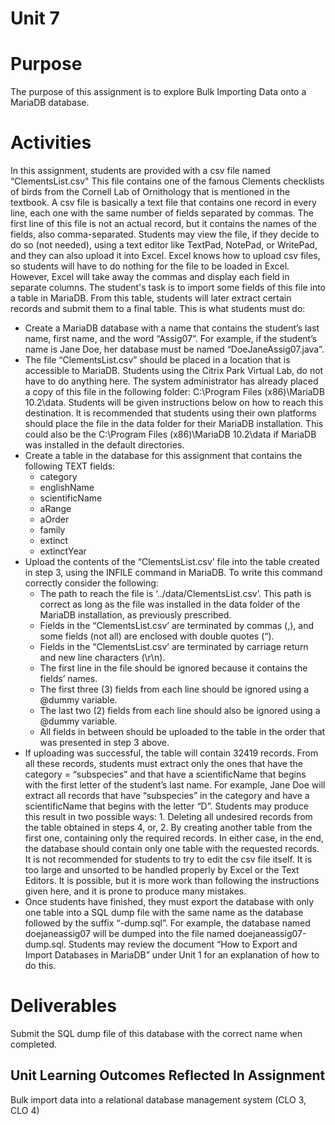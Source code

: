 # Unit 7

# Purpose

The purpose of this assignment is to explore Bulk Importing Data onto a MariaDB database.

# Activities

In this assignment, students are provided with a csv file named “ClementsList.csv" This file contains one of the famous Clements checklists of birds from the Cornell Lab of Ornithology that is mentioned in the textbook. A csv file is basically a text file that contains one record in every line, each one with the same number of fields separated by commas. The first line of this file is not an actual record, but it contains the names of the fields, also comma-separated. Students may view the file, if they decide to do so (not needed), using a text editor like TextPad, NotePad, or WritePad, and they can also upload it into Excel. Excel knows how to upload csv files, so students will have to do nothing for the file to be loaded in Excel. However, Excel will take away the commas and display each field in separate columns.  The student's task is to import some fields of this file into a table in MariaDB. From this table, students will later extract certain records and submit them to a final table. This is what students must do:

- Create a MariaDB database with a name that contains the student’s last name, first name, and the word “Assig07”. For example, if the student’s name is Jane Doe, her database must be named “DoeJaneAssig07.java”.
- The file “ClementsList.csv” should be placed in a location that is accessible to MariaDB. Students using the Citrix Park Virtual Lab, do not have to do anything here. The system administrator has already placed a copy of this file in the following folder: C:\Program Files (x86)\MariaDB 10.2\data. Students will be given instructions below on how to reach this destination. It is recommended that students using their own platforms should place the file in the data folder for their MariaDB installation. This could also be the C:\Program Files (x86)\MariaDB 10.2\data if MariaDB was installed in the default directories.
- Create a table in the database for this assignment that contains the following TEXT fields:
    + category
    + englishName
    + scientificName
    + aRange
    + aOrder
    + family
    + extinct
    + extinctYear
- Upload the contents of the “ClementsList.csv’ file into the table created in step 3, using the INFILE command in MariaDB. To write this command correctly consider the following:
    + The path to reach the file is ‘../data/ClementsList.csv’. This path is correct as long as the file was installed in the data folder of the MariaDB installation, as previously prescribed.
    + Fields in the “ClementsList.csv’ are terminated by commas (,), and some fields (not all) are enclosed with double quotes (“).
    + Fields in the “ClementsList.csv’ are terminated by carriage return and new line characters (\r\n).
    + The first line in the file should be ignored because it contains the fields’ names.
    + The first three (3) fields from each line should be ignored using a @dummy variable.
    + The last two (2) fields from each line should also be ignored using a @dummy variable.
    + All fields in between should be uploaded to the table in the order that was presented in step 3 above.
- If uploading was successful, the table will contain 32419 records. From all these records, students must extract only the ones that have the category = “subspecies” and that have a scientificName that begins with the first letter of the student’s last name. For example, Jane Doe will extract all records that have “subspecies” in the category and have a scientificName that begins with the letter “D”. Students may produce this result in two possible ways: 1. Deleting all undesired records from the table obtained in steps 4, or, 2. By creating another table from the first one, containing only the required records. In either case, in the end, the database should contain only one table with the requested records. It is not recommended for students to try to edit the csv file itself. It is too large and unsorted to be handled properly by Excel or the Text Editors. It is possible, but it is more work than following the instructions given here, and it is prone to produce many mistakes.
- Once students have finished, they must export the database with only one table into a SQL dump file with the same name as the database followed by the suffix “-dump.sql”. For example, the database named doejaneassig07 will be dumped into the file named doejaneassig07-dump.sql. Students may review the document “How to Export and Import Databases in MariaDB” under Unit 1 for an explanation of how to do this.

# Deliverables

Submit the SQL dump file of this database with the correct name when completed.

## Unit Learning Outcomes Reflected In Assignment

Bulk import data into a relational database management system (CLO 3, CLO 4)
